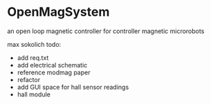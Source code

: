 # OpenMagSystem
an open loop magnetic controller for controller magnetic microrobots

max sokolich
todo: 
- add req.txt
- add electrical schematic 
- reference modmag paper
- refactor
- add GUI space for hall sensor readings
-  hall module 

